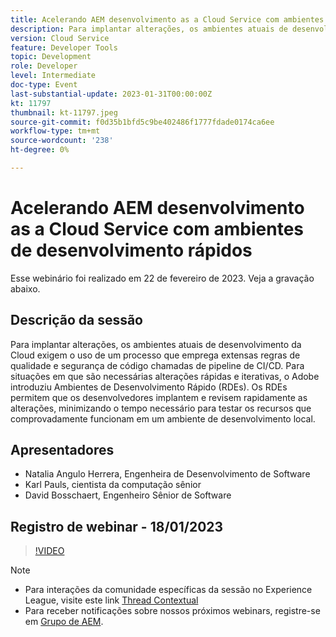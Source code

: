 ```yaml
---
title: Acelerando AEM desenvolvimento as a Cloud Service com ambientes de desenvolvimento rápidos
description: Para implantar alterações, os ambientes atuais de desenvolvimento da Cloud exigem o uso de um processo que emprega extensas regras de qualidade e segurança de código chamadas de pipeline de CI/CD. Para situações em que são necessárias alterações rápidas e iterativas, o Adobe introduziu os RDEs (Rapid Development Environments).Os RDEs permitem que os desenvolvedores implantem e revisem rapidamente as alterações, minimizando o tempo necessário para testar os recursos que comprovadamente funcionam em um ambiente de desenvolvimento local.
version: Cloud Service
feature: Developer Tools
topic: Development
role: Developer
level: Intermediate
doc-type: Event
last-substantial-update: 2023-01-31T00:00:00Z
kt: 11797
thumbnail: kt-11797.jpeg
source-git-commit: f0d35b1bfd5c9be402486f1777fdade0174ca6ee
workflow-type: tm+mt
source-wordcount: '238'
ht-degree: 0%

---
```



# Acelerando AEM desenvolvimento as a Cloud Service com ambientes de desenvolvimento rápidos

Esse webinário foi realizado em 22 de fevereiro de 2023. Veja a gravação abaixo.

## Descrição da sessão

Para implantar alterações, os ambientes atuais de desenvolvimento da Cloud exigem o uso de um processo que emprega extensas regras de qualidade e segurança de código chamadas de pipeline de CI/CD. Para situações em que são necessárias alterações rápidas e iterativas, o Adobe introduziu Ambientes de Desenvolvimento Rápido (RDEs).
Os RDEs permitem que os desenvolvedores implantem e revisem rapidamente as alterações, minimizando o tempo necessário para testar os recursos que comprovadamente funcionam em um ambiente de desenvolvimento local.

## Apresentadores

* Natalia Angulo Herrera, Engenheira de Desenvolvimento de Software
* Karl Pauls, cientista da computação sênior
* David Bosschaert, Engenheiro Sênior de Software

## Registro de webinar - 18/01/2023

>[!VIDEO](https://video.tv.adobe.com/v/3415876)

>[!NOTE]
>
>* Para interações da comunidade específicas da sessão no Experience League, visite este link [Thread Contextual](http://bit.ly/3x1Cl8x)
>* Para receber notificações sobre nossos próximos webinars, registre-se em [Grupo de AEM](https://aem-augs.adobe.com/).